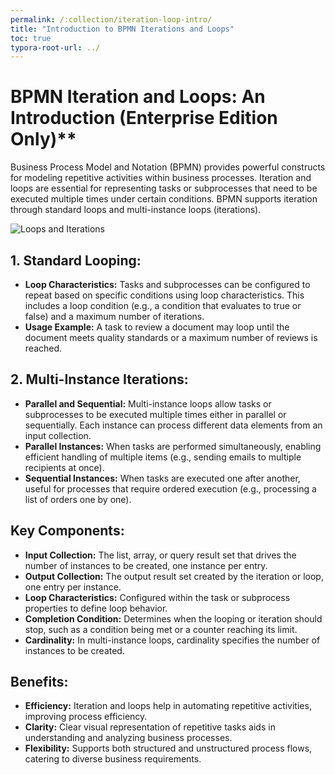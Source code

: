 ```yaml
---
permalink: /:collection/iteration-loop-intro/
title: "Introduction to BPMN Iterations and Loops"
toc: true
typora-root-url: ../
---
```


# BPMN Iteration and Loops: An Introduction (Enterprise Edition Only)**

Business Process Model and Notation (BPMN) provides powerful constructs for modeling repetitive activities within business processes. Iteration and loops are essential for representing tasks or subprocesses that need to be executed multiple times under certain conditions. BPMN supports iteration through standard loops and multi-instance loops (iterations).

![Loops and Iterations](/assets/images/iteration-loop-types.png "Iteration and Loop Objects")

## 1. Standard Looping:

- **Loop Characteristics:** Tasks and subprocesses can be configured to repeat based on specific conditions using loop characteristics. This includes a loop condition (e.g., a condition that evaluates to true or false) and a maximum number of iterations.
- **Usage Example:** A task to review a document may loop until the document meets quality standards or a maximum number of reviews is reached.

## 2. Multi-Instance Iterations:

- **Parallel and Sequential:** Multi-instance loops allow tasks or subprocesses to be executed multiple times either in parallel or sequentially. Each instance can process different data elements from an input collection.
- **Parallel Instances:** When tasks are performed simultaneously, enabling efficient handling of multiple items (e.g., sending emails to multiple recipients at once).
- **Sequential Instances:** When tasks are executed one after another, useful for processes that require ordered execution (e.g., processing a list of orders one by one).

## Key Components:

- **Input Collection:** The list, array, or query result set that drives the number of instances to be created, one instance per entry.
- **Output Collection:** The output result set created by the iteration or loop, one entry per instance.
- **Loop Characteristics:** Configured within the task or subprocess properties to define loop behavior.
- **Completion Condition:** Determines when the looping or iteration should stop, such as a condition being met or a counter reaching its limit.
- **Cardinality:** In multi-instance loops, cardinality specifies the number of instances to be created.

## Benefits:

- **Efficiency:** Iteration and loops help in automating repetitive activities, improving process efficiency.
- **Clarity:** Clear visual representation of repetitive tasks aids in understanding and analyzing business processes.
- **Flexibility:** Supports both structured and unstructured process flows, catering to diverse business requirements.






